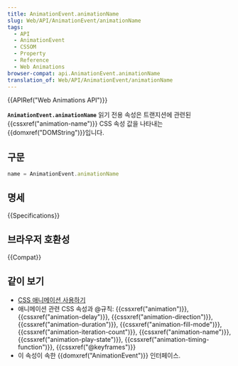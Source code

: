 ```yaml
---
title: AnimationEvent.animationName
slug: Web/API/AnimationEvent/animationName
tags:
  - API
  - AnimationEvent
  - CSSOM
  - Property
  - Reference
  - Web Animations
browser-compat: api.AnimationEvent.animationName
translation_of: Web/API/AnimationEvent/animationName
---
```

{{APIRef("Web Animations API")}}

**`AnimationEvent.animationName`** 읽기 전용 속성은 트랜지션에 관련된 {{cssxref("animation-name")}} CSS 속성 값을 나타내는 {{domxref("DOMString")}}입니다.

## 구문

```js
name = AnimationEvent.animationName
```

## 명세

{{Specifications}}

## 브라우저 호환성

{{Compat}}

## 같이 보기

- [CSS 애니메이션 사용하기](/ko/docs/Web/CSS/CSS_Animations/Using_CSS_animations)
- 애니메이션 관련 CSS 속성과 @규칙: {{cssxref("animation")}}, {{cssxref("animation-delay")}}, {{cssxref("animation-direction")}}, {{cssxref("animation-duration")}}, {{cssxref("animation-fill-mode")}}, {{cssxref("animation-iteration-count")}}, {{cssxref("animation-name")}}, {{cssxref("animation-play-state")}}, {{cssxref("animation-timing-function")}}, {{cssxref("@keyframes")}}
- 이 속성이 속한 {{domxref("AnimationEvent")}} 인터페이스.